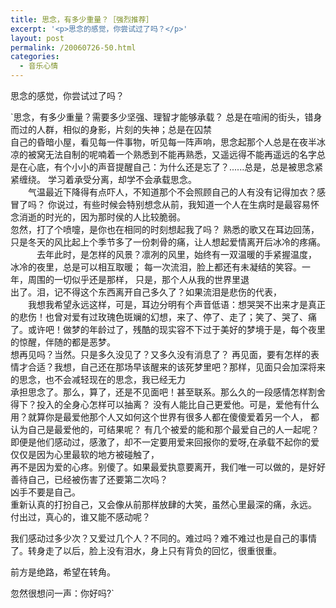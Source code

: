```yaml
---
title: 思念，有多少重量？［强烈推荐］
excerpt: '<p>思念的感觉，你尝试过了吗？</p>'
layout: post
permalink: /20060726-50.html
categories:
  - 音乐心情
---
```

思念的感觉，你尝试过了吗？

`思念，有多少重量？需要多少坚强、理智才能够承载？ 总是在喧闹的街头，错身而过的人群，相似的身影，片刻的失神；总是在囚禁 <br />
自己的昏暗小屋，看见每一件事物，听见每一阵声响，思念起那个人总是在夜半冰凉的被窝无法自制的呢喃着一个熟悉到不能再熟悉，又遥远得不能再遥远的名字总是在心底，有个小小的声音提醒自己：为什么还是忘了？......总是，总是被思念紧紧缠绕。 学习着承受分离，却学不会承载思念。 <br />
　　气温最近下降得有点吓人，不知道那个不会照顾自己的人有没有记得加衣？感冒了吗？ 你说过，有些时候会特别想念从前，我知道一个人在生病时是最容易怀念消逝的时光的，因为那时侯的人比较脆弱。 <br />
忽然，打了个喷嚏，是你也在相同的时刻想起我了吗？ 熟悉的歌又在耳边回荡，只是冬天的风比起上个季节多了一份刺骨的痛，让人想起爱情离开后冰冷的疼痛。 <br />
　　　去年此时，是怎样的风景？凛冽的风里，始终有一双温暖的手紧握温度， 冰冷的夜里，总是可以相互取暖； 每一次流泪，脸上都还有未凝结的笑容。一年，周围的一切似乎还是那样， 只是，那个人从我的世界里退 <br />
出了。泪，记不得这个东西离开自己多久了？如果流泪是悲伤的代表， <br />
　　我想我希望永远这样，可是，耳边分明有个声音低语：想哭哭不出来才是真正的悲伤！也曾对爱有过玫瑰色斑斓的幻想，来了、停了、走了；笑了、哭了、痛了。或许吧！做梦的年龄过了，残酷的现实容不下过于美好的梦境于是，每个夜里的惊醒，伴随的都是恶梦。 <br />
想再见吗？当然。只是多久没见了？又多久没有消息了？ 再见面，要有怎样的表情才合适？我想，自己还在那场早该醒来的该死梦里吧？那样，见面只会加深将来的思念，也不会减轻现在的思念，我已经无力 <br />
承担思念了。那么，算了，还是不见面吧！甚至联系。那么久的一段感情怎样割舍得下？投入的全身心怎样可以抽离？ 没有人能比自己更爱他。可是，爱他有什么用？就算你是最爱他那个人又如何这个世界有很多人都在傻傻爱着另一个人， 都认为自己是最爱他的，可结果呢？ 有几个被爱的能和那个最爱自己的人一起呢？ 即便是他们感动过，感激了，却不一定要用爱来回报你的爱呀,在承载不起你的爱仅仅是因为心里最软的地方被碰触了， <br />
再不是因为爱的心疼。别傻了。如果最爱执意要离开，我们唯一可以做的，是好好善待自己，已经被伤害了还要第二次吗？ <br />
凶手不要是自己。 <br />
重新认真的打扮自己，又会像从前那样放肆的大笑，虽然心里最深的痛，永远。 付出过，真心的，谁又能不感动呢？ </p>
<p>我们感动过多少次？又爱过几个人？不同的。难过吗？难不难过也是自己的事情了。转身走了以后，脸上没有泪水，身上只有背负的回忆，很重很重。 </p>
<p>前方是绝路，希望在转角。 </p>
<p>忽然很想问一声：你好吗?`

&nbsp;